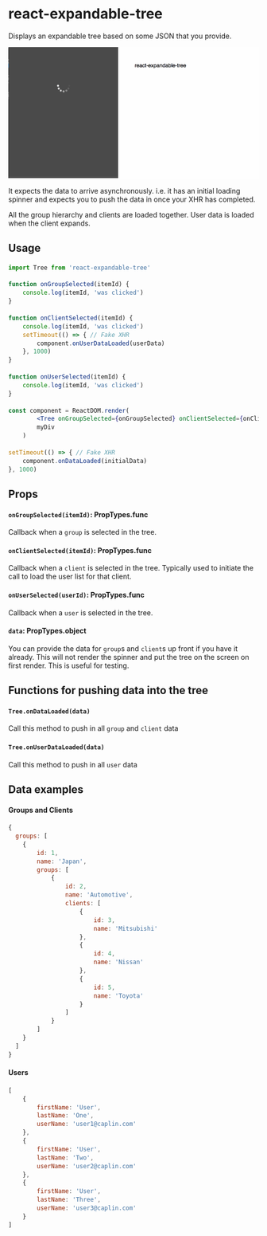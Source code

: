 # react-expandable-tree

Displays an expandable tree based on some JSON that you provide. 

![expandable tree gif](https://raw.githubusercontent.com/fauna5/react-expandable-tree/master/react-expandable-tree.gif)

It expects the data to arrive asynchronously. i.e. it has an initial loading spinner and expects you to push the data in once your XHR has completed. 

All the group hierarchy and clients are loaded together. User data is loaded when the client expands.

## Usage

```jsx
import Tree from 'react-expandable-tree'

function onGroupSelected(itemId) {
	console.log(itemId, 'was clicked')
}

function onClientSelected(itemId) {
    console.log(itemId, 'was clicked')
    setTimeout(() => { // Fake XHR
        component.onUserDataLoaded(userData)
    }, 1000)
}

function onUserSelected(itemId) {
	console.log(itemId, 'was clicked')
}

const component = ReactDOM.render(
		<Tree onGroupSelected={onGroupSelected} onClientSelected={onClientSelected} onUserSelected={onUserSelected}/>,
		myDiv
	)

setTimeout(() => { // Fake XHR
	component.onDataLoaded(initialData)
}, 1000)

```

## Props

#### `onGroupSelected(itemId)`: PropTypes.func

Callback when a `group` is selected in the tree.

#### `onClientSelected(itemId)`: PropTypes.func

Callback when a `client` is selected in the tree. Typically used to initiate the call to load the user list for that client.

#### `onUserSelected(userId)`: PropTypes.func

Callback when a `user` is selected in the tree.

#### `data`: PropTypes.object

You can provide the data for `group`s and `client`s up front if you have it already. This will not render the spinner and put the tree on the screen on first render. This is useful for testing.

## Functions for pushing data into the tree

#### `Tree.onDataLoaded(data)`

Call this method to push in all `group` and `client` data

#### `Tree.onUserDataLoaded(data)`

Call this method to push in all `user` data

## Data examples

#### Groups and Clients

```jsx
{
  groups: [
    {
        id: 1,
        name: 'Japan',
        groups: [
            {
                id: 2,
                name: 'Automotive',
                clients: [
                    {
                        id: 3,
                        name: 'Mitsubishi'
                    },
                    {
                        id: 4,
                        name: 'Nissan'
                    },
                    {
                        id: 5,
                        name: 'Toyota'
                    }
                ]
            }
        ]
    }
  ]
}                       
```

#### Users

```jsx
[
    {
        firstName: 'User',
        lastName: 'One',
        userName: 'user1@caplin.com'
    },
    {
        firstName: 'User',
        lastName: 'Two',
        userName: 'user2@caplin.com'
    },
    {
        firstName: 'User',
        lastName: 'Three',
        userName: 'user3@caplin.com'
    }
]
```